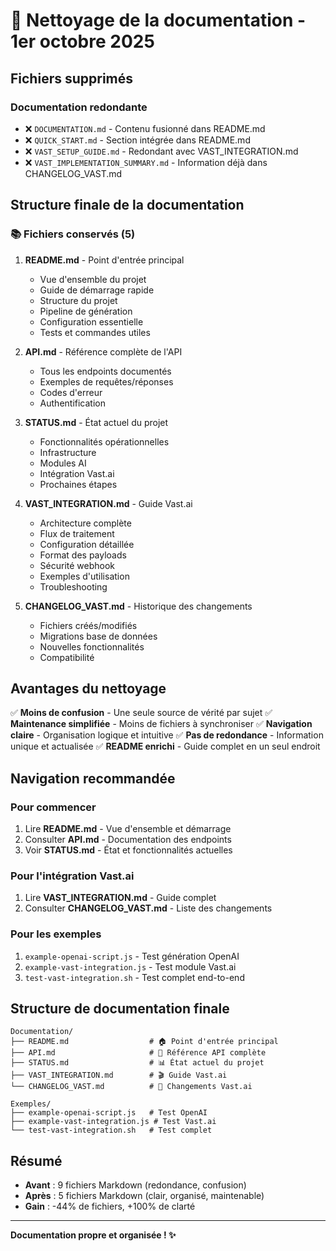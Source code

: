 # 🧹 Nettoyage de la documentation - 1er octobre 2025

## Fichiers supprimés

### Documentation redondante
- ❌ `DOCUMENTATION.md` - Contenu fusionné dans README.md
- ❌ `QUICK_START.md` - Section intégrée dans README.md
- ❌ `VAST_SETUP_GUIDE.md` - Redondant avec VAST_INTEGRATION.md
- ❌ `VAST_IMPLEMENTATION_SUMMARY.md` - Information déjà dans CHANGELOG_VAST.md

## Structure finale de la documentation

### 📚 Fichiers conservés (5)

1. **README.md** - Point d'entrée principal
   - Vue d'ensemble du projet
   - Guide de démarrage rapide
   - Structure du projet
   - Pipeline de génération
   - Configuration essentielle
   - Tests et commandes utiles

2. **API.md** - Référence complète de l'API
   - Tous les endpoints documentés
   - Exemples de requêtes/réponses
   - Codes d'erreur
   - Authentification

3. **STATUS.md** - État actuel du projet
   - Fonctionnalités opérationnelles
   - Infrastructure
   - Modules AI
   - Intégration Vast.ai
   - Prochaines étapes

4. **VAST_INTEGRATION.md** - Guide Vast.ai
   - Architecture complète
   - Flux de traitement
   - Configuration détaillée
   - Format des payloads
   - Sécurité webhook
   - Exemples d'utilisation
   - Troubleshooting

5. **CHANGELOG_VAST.md** - Historique des changements
   - Fichiers créés/modifiés
   - Migrations base de données
   - Nouvelles fonctionnalités
   - Compatibilité

## Avantages du nettoyage

✅ **Moins de confusion** - Une seule source de vérité par sujet
✅ **Maintenance simplifiée** - Moins de fichiers à synchroniser
✅ **Navigation claire** - Organisation logique et intuitive
✅ **Pas de redondance** - Information unique et actualisée
✅ **README enrichi** - Guide complet en un seul endroit

## Navigation recommandée

### Pour commencer
1. Lire **README.md** - Vue d'ensemble et démarrage
2. Consulter **API.md** - Documentation des endpoints
3. Voir **STATUS.md** - État et fonctionnalités actuelles

### Pour l'intégration Vast.ai
1. Lire **VAST_INTEGRATION.md** - Guide complet
2. Consulter **CHANGELOG_VAST.md** - Liste des changements

### Pour les exemples
1. `example-openai-script.js` - Test génération OpenAI
2. `example-vast-integration.js` - Test module Vast.ai
3. `test-vast-integration.sh` - Test complet end-to-end

## Structure de documentation finale

```
Documentation/
├── README.md                  # 🏠 Point d'entrée principal
├── API.md                     # 📡 Référence API complète
├── STATUS.md                  # 📊 État actuel du projet
├── VAST_INTEGRATION.md        # 🎬 Guide Vast.ai
└── CHANGELOG_VAST.md          # 📝 Changements Vast.ai

Exemples/
├── example-openai-script.js   # Test OpenAI
├── example-vast-integration.js # Test Vast.ai
└── test-vast-integration.sh   # Test complet
```

## Résumé

- **Avant** : 9 fichiers Markdown (redondance, confusion)
- **Après** : 5 fichiers Markdown (clair, organisé, maintenable)
- **Gain** : -44% de fichiers, +100% de clarté

---

**Documentation propre et organisée ! ✨**
